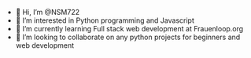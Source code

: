 - 👋 Hi, I’m @NSM722
- 👀 I’m interested in Python programming and Javascript
- 🌱 I’m currently learning Full stack web development at Frauenloop.org
- 💞️ I’m looking to collaborate on any python projects for beginners and web development 

<!---
NSM722/NSM722 is a ✨ special ✨ repository because its `README.md` (this file) appears on your GitHub profile.
You can click the Preview link to take a look at your changes.
--->
